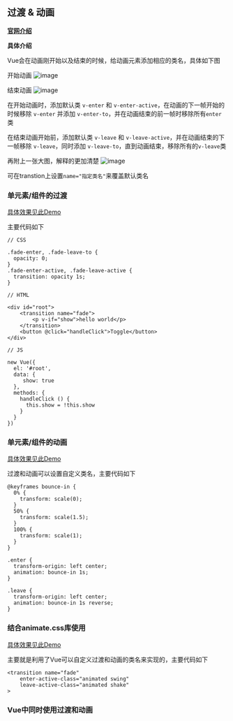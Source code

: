 ## 过渡 & 动画

**[官网介绍](https://cn.vuejs.org/v2/guide/transitions.html)**

**具体介绍**

Vue会在动画刚开始以及结束的时候，给动画元素添加相应的类名，具体如下图

开始动画
![image](https://note.youdao.com/yws/api/personal/sync?method=download&fileId=992940EE4EB84D40A5950F832A5BCEF5&version=5806&cstk=XI9VrfDs)

结束动画
![image](https://note.youdao.com/yws/api/personal/sync?method=download&fileId=3BFF7F21895A4DC1A3310DEEC731A522&version=5811&cstk=XI9VrfDs)

在开始动画时，添加默认类 `v-enter` 和 `v-enter-active`，在动画的下一帧开始的时候移除 `v-enter` 并添加 `v-enter-to`，并在动画结束的前一帧时移除所有`enter`类

在结束动画开始前，添加默认类 `v-leave` 和 `v-leave-active`，并在动画结束的下一帧移除 `v-leave`，同时添加 `v-leave-to`，直到动画结束，移除所有的`v-leave`类

再附上一张大图，解释的更加清楚
![image](https://www.w3cplus.com/sites/default/files/blogs/2017/1709/vuejs-9.png)

可在transtion上设置`name="指定类名"`来覆盖默认类名

### 单元素/组件的过渡

[具体效果见此Demo](http://jsbin.com/pijavub/edit?html,css,output)

主要代码如下

```
// CSS

.fade-enter, .fade-leave-to {
  opacity: 0;
}
.fade-enter-active, .fade-leave-active {
  transition: opacity 1s;
}

// HTML

<div id="root">
    <transition name="fade">
        <p v-if="show">hello world</p>
    </transition>  
    <button @click="handleClick">Toggle</button>
</div>

// JS

new Vue({
  el: '#root',
  data: {
     show: true
  },
  methods: {
    handleClick () {
      this.show = !this.show
    }
  }
})
```

### 单元素/组件的动画

[具体效果见此Demo](http://jsbin.com/xuhutoc/edit?html,css,output)

过渡和动画可以设置自定义类名，主要代码如下

```
@keyframes bounce-in {
  0% {
    transform: scale(0);
  }
  50% {
    transform: scale(1.5);
  }
  100% {
    transform: scale(1);
  }
}

.enter {
  transform-origin: left center;
  animation: bounce-in 1s;
}

.leave {
  transform-origin: left center;
  animation: bounce-in 1s reverse;
}
```

### 结合animate.css库使用

[具体效果见此Demo](http://jsbin.com/copowiw/edit?html,css,output)

主要就是利用了Vue可以自定义过渡和动画的类名来实现的，主要代码如下

```
<transition name="fade"
    enter-active-class="animated swing"
    leave-active-class="animated shake"
>
```

### Vue中同时使用过渡和动画



